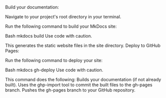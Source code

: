 Build your documentation:

Navigate to your project's root directory in your terminal.

Run the following command to build your MkDocs site:

Bash
mkdocs build
Use code with caution.

This generates the static website files in the site directory.
Deploy to GitHub Pages:

Run the following command to deploy your site:

Bash
mkdocs gh-deploy
Use code with caution.

This command does the following:
Builds your documentation (if not already built).
Uses the ghp-import tool to commit the built files to the gh-pages branch.
Pushes the gh-pages branch to your GitHub repository.
